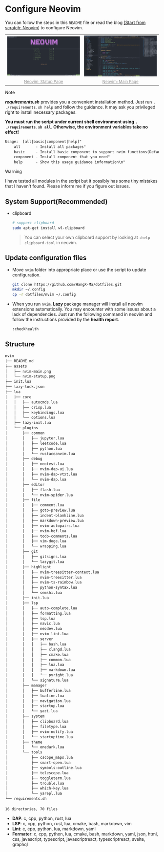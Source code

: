 # Configure Neovim

You can follow the steps in this `README` file or read the blog [\[Start from scratch: Neovim\]](https://hangx-ma.github.io/2023/06/23/neovim-config.html) to configure Neovim.

<div class="dino" align="center">
  <table>
    <tr>
      <td><img src="./assets/nvim-statup.png" alt="Neovim: Statup Page" width=500 />
      <td><img src="./assets/nvim-main.png" alt="Neovim: Main Page" width=500 />
    </tr>
    <tr>
      <td align="center"><font size="2" color="#999"><u>Neovim: Statup Page</u></font></td>
      <td align="center"><font size="2" color="#999"><u>Neovim: Main Page</u></font></td>
    </tr>
  </table>
</div>

> [!NOTE]
> **_requirements.sh_** provides you a convenient installation method. Just run `. ./requirements.sh help` and follow the guidance. It may ask you privileged right to install necessary packages.
>
> **You must run the script under current shell environment using `. ./requirements.sh all`. Otherwise, the environment variables take no effect!**
>
> ```txt
> Usage:  [all|basic|component|help]"
>     all       - Install all packages"
>     basic     - Install basic component to support nvim functions(Default)"
>     component - Install component that you need"
>     help      - Show this usage guidance information\n"
> ```

> [!WARNING]
> I have tested all modules in the script but it possibly has some tiny mistakes that I haven't found. Please inform me if you figure out issues.

## System Support(Recommended)

- clipboard

  ```bash
  # support clipboard
  sudo apt-get install wl-clipboard
  ```

  > You can select your own clipboard support by looking at `:help clipboard-tool` in neovim.

## Update configuration files

- Move `nvim` folder into appropriate place or use the script to update configuration.

  ```bash
  git clone https://github.com/HangX-Ma/dotfiles.git
  mkdir ~/.config
  cp -r dotfiles/nvim ~/.config
  ```

- When you run `nvim`, **Lazy** package manager will install all neovim extensions automatically. You may encounter with some issues about a lack of dependencies. Just run the following command in neovim and follow the instructions provided by the **health report**.

  ```vim
  :checkhealth
  ```

## Structure

```txt
nvim
├── README.md
├── assets
│   ├── nvim-main.png
│   └── nvim-statup.png
├── init.lua
├── lazy-lock.json
├── lua
│   ├── core
│   │   ├── autocmds.lua
│   │   ├── crisp.lua
│   │   ├── keybindings.lua
│   │   └── options.lua
│   ├── lazy-init.lua
│   └── plugins
│       ├── common
│       │   ├── jupyter.lua
│       │   ├── leetcode.lua
│       │   ├── python.lua
│       │   └── rustaceanvim.lua
│       ├── debug
│       │   ├── neotest.lua
│       │   ├── nvim-dap-ui.lua
│       │   ├── nvim-dap-vtxt.lua
│       │   └── nvim-dap.lua
│       ├── editor
│       │   ├── flash.lua
│       │   └── nvim-spider.lua
│       ├── file
│       │   ├── comment.lua
│       │   ├── goto-preview.lua
│       │   ├── indent-blankline.lua
│       │   ├── markdown-preview.lua
│       │   ├── nvim-autopairs.lua
│       │   ├── nvim-bqf.lua
│       │   ├── todo-comments.lua
│       │   ├── vim-doge.lua
│       │   └── wrapping.lua
│       ├── git
│       │   ├── gitsigns.lua
│       │   └── lazygit.lua
│       ├── highlight
│       │   ├── nvim-treesitter-context.lua
│       │   ├── nvim-treesitter.lua
│       │   ├── nvim-ts-rainbow.lua
│       │   ├── python-syntax.lua
│       │   └── semshi.lua
│       ├── init.lua
│       ├── lsp
│       │   ├── auto-complete.lua
│       │   ├── formatting.lua
│       │   ├── lsp.lua
│       │   ├── navic.lua
│       │   ├── neodev.lua
│       │   ├── nvim-lint.lua
│       │   ├── server
│       │   │   ├── bash.lua
│       │   │   ├── clangd.lua
│       │   │   ├── cmake.lua
│       │   │   ├── common.lua
│       │   │   ├── lua.lua
│       │   │   ├── markdown.lua
│       │   │   └── pyright.lua
│       │   └── signature.lua
│       ├── manager
│       │   ├── bufferline.lua
│       │   ├── lualine.lua
│       │   ├── navigation.lua
│       │   ├── startup.lua
│       │   └── yazi.lua
│       ├── system
│       │   ├── clipboard.lua
│       │   ├── filetype.lua
│       │   ├── nvim-notify.lua
│       │   └── startuptime.lua
│       ├── theme
│       │   └── onedark.lua
│       └── tools
│           ├── cscope_maps.lua
│           ├── smart-open.lua
│           ├── symbols-outline.lua
│           ├── telescope.lua
│           ├── toggleterm.lua
│           ├── trouble.lua
│           ├── which-key.lua
│           └── yarepl.lua
└── requirements.sh

16 directories, 70 files
```

- **DAP**: c, cpp, python, rust, lua
- **LSP**: c, cpp, python, rust, lua, cmake, bash, markdown, vim
- **Lint**: c, cpp, python, lua, markdown, yaml
- **Formater**: c, cpp, python, lua, cmake, bash, markdown, yaml, json, html, css, javascript, typescript, javascriptreact, typescriptreact, svelte, graphql
